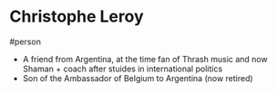 # Christophe Leroy
#person

- A friend from Argentina, at the time fan of Thrash music and now Shaman + coach after stuides in international politics
- Son of the Ambassador of Belgium to Argentina (now retired)